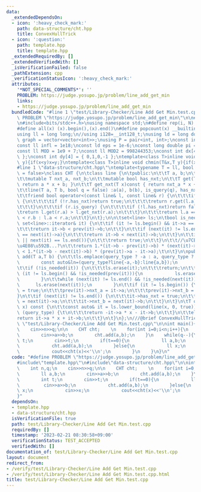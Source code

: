 ```yaml
---
data:
  _extendedDependsOn:
  - icon: ':heavy_check_mark:'
    path: data-structure/cht.hpp
    title: ConvexHullTrick
  - icon: ':question:'
    path: template.hpp
    title: template.hpp
  _extendedRequiredBy: []
  _extendedVerifiedWith: []
  _isVerificationFailed: false
  _pathExtension: cpp
  _verificationStatusIcon: ':heavy_check_mark:'
  attributes:
    '*NOT_SPECIAL_COMMENTS*': ''
    PROBLEM: https://judge.yosupo.jp/problem/line_add_get_min
    links:
    - https://judge.yosupo.jp/problem/line_add_get_min
  bundledCode: "#line 1 \"test/Library-Checker/Line Add Get Min.test.cpp\"\n#define\
    \ PROBLEM \"https://judge.yosupo.jp/problem/line_add_get_min\"\n\n#line 1 \"template.hpp\"\
    \n#include<bits/stdc++.h>\nusing namespace std;\n#define rep(i, N)  for(int i=0;i<(N);i++)\n\
    #define all(x) (x).begin(),(x).end()\n#define popcount(x) __builtin_popcount(x)\n\
    using ll = long long;\n//using i128=__int128_t;\nusing ld = long double;\nusing\
    \ graph = vector<vector<int>>;\nusing P = pair<int, int>;\nconst int inf = 1e9;\n\
    const ll infl = 1e18;\nconst ld eps = 1e-6;\nconst long double pi = acos(-1);\n\
    const ll MOD = 1e9 + 7;\nconst ll MOD2 = 998244353;\nconst int dx[4] = { 1,0,-1,0\
    \ };\nconst int dy[4] = { 0,1,0,-1 };\ntemplate<class T>inline void chmax(T&x,T\
    \ y){if(x<y)x=y;}\ntemplate<class T>inline void chmin(T&x,T y){if(x>y)x=y;}\n\
    #line 1 \"data-structure/cht.hpp\"\ntemplate<typename T = ll, bool query_type\
    \ = false>\nclass CHT {\n\tclass line {\n\tpublic:\n\t\tT a, b;\n\t\tbool is_query;\n\
    \t\tmutable T nxt_a, nxt_b;\n\t\tmutable bool has_nxt;\n\t\tT get(T x)const {\
    \ return a * x + b; }\n\t\tT get_nxt(T x)const { return nxt_a * x + nxt_b; }\n\
    \t\tline(T a, T b, bool q = false) :a(a), b(b), is_query(q), has_nxt(false) {}\n\
    \t\tfriend bool operator<(const line& l, const line& r) {\n\t\t\tif (l.is_query)\
    \ {\n\t\t\t\tif (!r.has_nxt)return true;\n\t\t\t\treturn r.get(l.a) < r.get_nxt(l.a);\n\
    \t\t\t}\n\t\t\tif (r.is_query) {\n\t\t\t\tif (!l.has_nxt)return false;\n\t\t\t\
    \treturn l.get(r.a) > l.get_nxt(r.a);\n\t\t\t}\n\t\t\treturn l.a == r.a ? l.b\
    \ < r.b : l.a < r.a;\n\t\t}\n\t};\n\n\tset<line> ls;\n\tbool is_needed(const typename\
    \ set<line>::iterator& it) {\n\t\tif (it != ls.begin() && it->a == prev(it)->a){\n\
    \t\t\treturn it->b < prev(it)->b;\n\t\t}\n\t\tif (next(it) != ls.end() && it->a\
    \ == next(it)->a){\n\t\t\treturn it->b < next(it)->b;\n\t\t}\n\t\tif (it == ls.begin()\
    \ || next(it) == ls.end()){\n\t\t\treturn true;\n\t\t}\n\t\t//\u7CBE\u5EA6\u5927\
    \u4E08\u592B...?\n\t\treturn 1.*(it->b - prev(it)->b) * (next(it)->a - it->a)\
    \ < 1.*(it->b - next(it)->b) * (prev(it)->a - it->a);\t\n\t}\n\npublic:\n\tvoid\
    \ add(T a,T b) {\n\t\tls.emplace(query_type ? -a : a, query_type ? -b : b);\n\
    \        const auto&ln=(query_type?line{-a,-b}:line{a,b});\n        auto it=ls.find(ln);\n\
    \t\tif (!is_needed(it)) {\n\t\t\tls.erase(it);\n\t\t\treturn;\n\t\t}\n\t\twhile\
    \ (it != ls.begin() && !is_needed(prev(it))){\n            ls.erase(prev(it));\n\
    \        }\n\t\twhile (next(it) != ls.end() && !is_needed(next(it))){\n      \
    \      ls.erase(next(it));\n        }\n\t\tif (it != ls.begin()) {\n\t\t\tprev(it)->has_nxt\
    \ = true;\n\t\t\tprev(it)->nxt_a = it->a;\n\t\t\tprev(it)->nxt_b = it->b;\n\t\t\
    }\n\t\tif (next(it) != ls.end()) {\n\t\t\tit->has_nxt = true;\n\t\t\tit->nxt_a\
    \ = next(it)->a;\n\t\t\tit->nxt_b = next(it)->b;\n\t\t}\n\t}\n\tT operator()(T\
    \ x) const {\n\t\tconst auto& it = ls.lower_bound(line(x, 0, true));\n\n\t\tif\
    \ (query_type) {\t\n\t\t\treturn -it->a * x - it->b;\n\t\t}\n\t\telse {\n\t\t\t\
    return it->a * x + it->b;\n\t\t}\n\t}\n};\n///@brief ConvexHullTrick\n#line 5\
    \ \"test/Library-Checker/Line Add Get Min.test.cpp\"\n\nint main(){\n    int n,q;\n\
    \    cin>>n>>q;\n\n    CHT cht;    \n    for(int i=0;i<n;i++){\n        ll a,b;\n\
    \        cin>>a>>b;\n        cht.add(a,b);\n    }\n    while(q--){\n        int\
    \ t;\n        cin>>t;\n        if(t==0){\n            ll a,b;\n            cin>>a>>b;\n\
    \            cht.add(a,b);\n        }else{\n            ll x;\n            cin>>x;\n\
    \            cout<<cht(x)<<'\\n';\n        }\n    }\n}\n"
  code: "#define PROBLEM \"https://judge.yosupo.jp/problem/line_add_get_min\"\n\n\
    #include\"template.hpp\"\n#include\"data-structure/cht.hpp\"\n\nint main(){\n\
    \    int n,q;\n    cin>>n>>q;\n\n    CHT cht;    \n    for(int i=0;i<n;i++){\n\
    \        ll a,b;\n        cin>>a>>b;\n        cht.add(a,b);\n    }\n    while(q--){\n\
    \        int t;\n        cin>>t;\n        if(t==0){\n            ll a,b;\n   \
    \         cin>>a>>b;\n            cht.add(a,b);\n        }else{\n            ll\
    \ x;\n            cin>>x;\n            cout<<cht(x)<<'\\n';\n        }\n    }\n\
    }"
  dependsOn:
  - template.hpp
  - data-structure/cht.hpp
  isVerificationFile: true
  path: test/Library-Checker/Line Add Get Min.test.cpp
  requiredBy: []
  timestamp: '2023-02-21 08:30:58+09:00'
  verificationStatus: TEST_ACCEPTED
  verifiedWith: []
documentation_of: test/Library-Checker/Line Add Get Min.test.cpp
layout: document
redirect_from:
- /verify/test/Library-Checker/Line Add Get Min.test.cpp
- /verify/test/Library-Checker/Line Add Get Min.test.cpp.html
title: test/Library-Checker/Line Add Get Min.test.cpp
---
```

